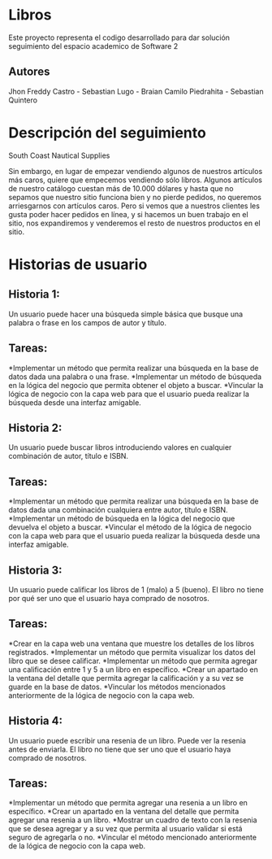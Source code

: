 # Libros
Este proyecto representa el codigo desarrollado para dar solución seguimiento del espacio academico de Software 2

## Autores
Jhon Freddy Castro - Sebastian Lugo - Braian Camilo Piedrahita - Sebastian Quintero

# Descripción del seguimiento
South Coast Nautical Supplies

Sin embargo, en lugar de empezar vendiendo algunos de nuestros artículos más caros, quiere que empecemos vendiendo sólo libros. Algunos artículos de nuestro catálogo cuestan más de 10.000 dólares y hasta que no sepamos que nuestro sitio funciona bien y no pierde pedidos, no queremos arriesgarnos con artículos caros. Pero si vemos que a nuestros clientes les gusta poder hacer pedidos en línea, y si hacemos un buen trabajo en el sitio, nos expandiremos y venderemos el resto de nuestros productos en el sitio.

# Historias de usuario
## Historia 1:
Un usuario puede hacer una búsqueda simple básica que busque una palabra o frase en los campos de autor y título.

## Tareas:
*Implementar un método que permita realizar una búsqueda en la base de datos dada una palabra o una frase. 
*Implementar un método de búsqueda en la lógica del negocio que permita obtener el objeto a buscar. 
*Vincular la lógica de negocio con la capa web para que el usuario pueda realizar la búsqueda desde una interfaz amigable.

## Historia 2:
Un usuario puede buscar libros introduciendo valores en cualquier combinación de autor, título e ISBN.

## Tareas:
*Implementar un método que permita realizar una búsqueda en la base de datos dada una combinación cualquiera entre autor, título e ISBN. 
*Implementar un método de búsqueda en la lógica del negocio que devuelva el objeto a buscar. 
*Vincular el método de la lógica de negocio con la capa web para que el usuario pueda realizar la búsqueda desde una interfaz amigable.

## Historia 3:
Un usuario puede calificar los libros de 1 (malo) a 5 (bueno). El libro no tiene por qué ser uno que el usuario haya comprado de nosotros.

## Tareas:
*Crear en la capa web una ventana que muestre los detalles de los libros registrados. 
*Implementar un método que permita visualizar los datos del libro que se desee calificar. 
*Implementar un método que permita agregar una calificación entre 1 y 5 a un libro en específico. 
*Crear un apartado en la ventana del detalle que permita agregar la calificación y a su vez se guarde en la base de datos. 
*Vincular los métodos mencionados anteriormente de la lógica de negocio con la capa web.

## Historia 4:
Un usuario puede escribir una resenia de un libro. Puede ver la resenia antes de enviarla. El libro no tiene que ser uno que el usuario haya comprado de nosotros.

## Tareas:
*Implementar un método que permita agregar una resenia a un libro en específico. 
*Crear un apartado en la ventana del detalle que permita agregar una resenia a un libro. 
*Mostrar un cuadro de texto con la resenia que se desea agregar y a su vez que permita al usuario validar si está seguro de agregarla o no. 
*Vincular el método mencionado anteriormente de la lógica de negocio con la capa web.
